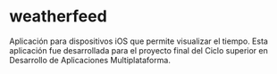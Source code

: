 # weatherfeed
Aplicación para dispositivos iOS que permite visualizar el tiempo. Esta aplicación fue desarrollada para el proyecto final del Ciclo superior en Desarrollo de Aplicaciones Multiplataforma. 
